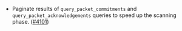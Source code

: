 - Paginate results of `query_packet_commitments` and `query_packet_acknowledgements`
  queries to speed up the scanning phase.
  ([\#4101](https://github.com/informalsystems/hermes/issues/4101))